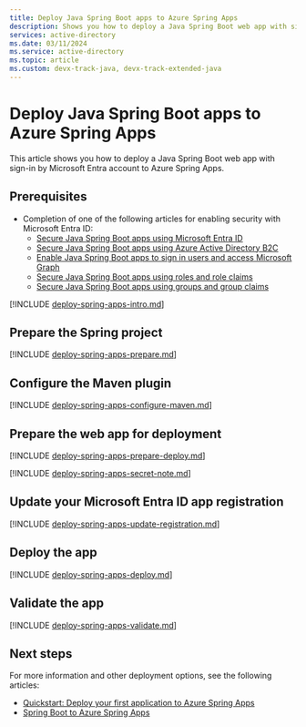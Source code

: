 ```yaml
---
title: Deploy Java Spring Boot apps to Azure Spring Apps
description: Shows you how to deploy a Java Spring Boot web app with sign-in by Microsoft Entra account to Azure Spring Apps.
services: active-directory
ms.date: 03/11/2024
ms.service: active-directory
ms.topic: article
ms.custom: devx-track-java, devx-track-extended-java
---
```


# Deploy Java Spring Boot apps to Azure Spring Apps

This article shows you how to deploy a Java Spring Boot web app with sign-in by Microsoft Entra account to Azure Spring Apps.

## Prerequisites

- Completion of one of the following articles for enabling security with Microsoft Entra ID:
  - [Secure Java Spring Boot apps using Microsoft Entra ID](enable-spring-boot-webapp-authentication-entra-id.md)
  - [Secure Java Spring Boot apps using Azure Active Directory B2C](enable-spring-boot-webapp-authentication-azure-ad-b2c.md)
  - [Enable Java Spring Boot apps to sign in users and access Microsoft Graph](enable-spring-boot-webapp-authorization-entra-id.md)
  - [Secure Java Spring Boot apps using roles and role claims   ](enable-spring-boot-webapp-authorization-role-entra-id.md)
  - [Secure Java Spring Boot apps using groups and group claims](enable-spring-boot-webapp-authorization-group-entra-id.md)

[!INCLUDE [deploy-spring-apps-intro.md](includes/deploy-spring-apps-intro.md)]

## Prepare the Spring project

[!INCLUDE [deploy-spring-apps-prepare.md](includes/deploy-spring-apps-prepare.md)]

## Configure the Maven plugin

[!INCLUDE [deploy-spring-apps-configure-maven.md](includes/deploy-spring-apps-configure-maven.md)]

## Prepare the web app for deployment

[!INCLUDE [deploy-spring-apps-prepare-deploy.md](includes/deploy-spring-apps-prepare-deploy.md)]

[!INCLUDE [deploy-spring-apps-secret-note.md](includes/deploy-spring-apps-secret-note.md)]

## Update your Microsoft Entra ID app registration

[!INCLUDE [deploy-spring-apps-update-registration.md](includes/deploy-spring-apps-update-registration.md)]

## Deploy the app

[!INCLUDE [deploy-spring-apps-deploy.md](includes/deploy-spring-apps-deploy.md)]

## Validate the app

[!INCLUDE [deploy-spring-apps-validate.md](includes/deploy-spring-apps-validate.md)]

## Next steps

For more information and other deployment options, see the following articles:

- [Quickstart: Deploy your first application to Azure Spring Apps](/azure/spring-apps/enterprise/quickstart?tabs=Azure-portal%2CAzure-portal-maven-plugin-ent%2CConsumption-workload&pivots=sc-enterprise)
- [Spring Boot to Azure Spring Apps](../migration/migrate-spring-boot-to-azure-spring-apps.md)
